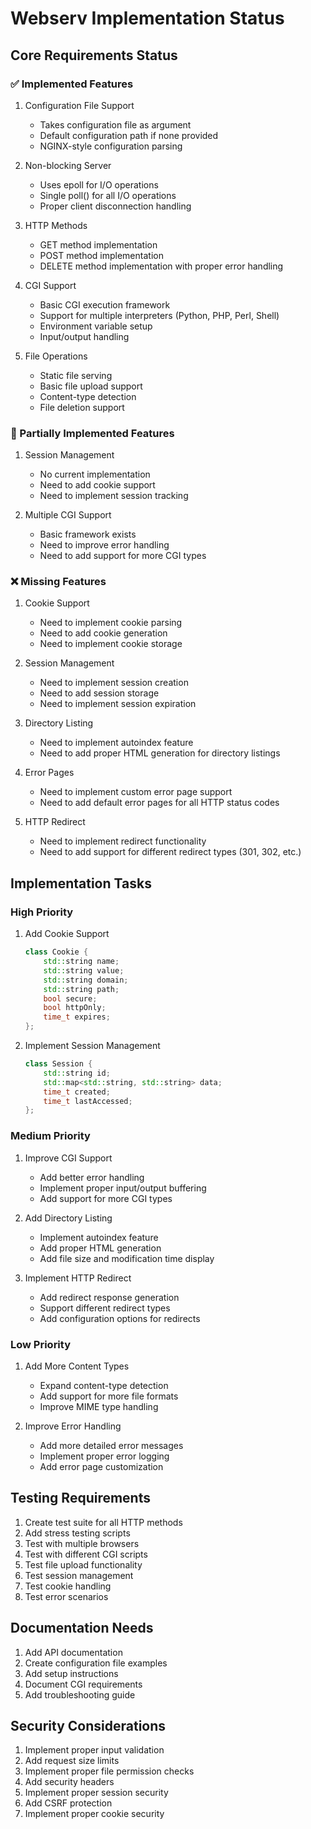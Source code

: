 # Webserv Implementation Status

## Core Requirements Status

### ✅ Implemented Features
1. Configuration File Support
   - Takes configuration file as argument
   - Default configuration path if none provided
   - NGINX-style configuration parsing

2. Non-blocking Server
   - Uses epoll for I/O operations
   - Single poll() for all I/O operations
   - Proper client disconnection handling

3. HTTP Methods
   - GET method implementation
   - POST method implementation
   - DELETE method implementation with proper error handling

4. CGI Support
   - Basic CGI execution framework
   - Support for multiple interpreters (Python, PHP, Perl, Shell)
   - Environment variable setup
   - Input/output handling

5. File Operations
   - Static file serving
   - Basic file upload support
   - Content-type detection
   - File deletion support

### 🚧 Partially Implemented Features
1. Session Management
   - No current implementation
   - Need to add cookie support
   - Need to implement session tracking

2. Multiple CGI Support
   - Basic framework exists
   - Need to improve error handling
   - Need to add support for more CGI types

### ❌ Missing Features
1. Cookie Support
   - Need to implement cookie parsing
   - Need to add cookie generation
   - Need to implement cookie storage

2. Session Management
   - Need to implement session creation
   - Need to add session storage
   - Need to implement session expiration

3. Directory Listing
   - Need to implement autoindex feature
   - Need to add proper HTML generation for directory listings

4. Error Pages
   - Need to implement custom error page support
   - Need to add default error pages for all HTTP status codes

5. HTTP Redirect
   - Need to implement redirect functionality
   - Need to add support for different redirect types (301, 302, etc.)

## Implementation Tasks

### High Priority
1. Add Cookie Support
   ```cpp
   class Cookie {
       std::string name;
       std::string value;
       std::string domain;
       std::string path;
       bool secure;
       bool httpOnly;
       time_t expires;
   };
   ```

2. Implement Session Management
   ```cpp
   class Session {
       std::string id;
       std::map<std::string, std::string> data;
       time_t created;
       time_t lastAccessed;
   };
   ```

### Medium Priority
1. Improve CGI Support
   - Add better error handling
   - Implement proper input/output buffering
   - Add support for more CGI types

2. Add Directory Listing
   - Implement autoindex feature
   - Add proper HTML generation
   - Add file size and modification time display

3. Implement HTTP Redirect
   - Add redirect response generation
   - Support different redirect types
   - Add configuration options for redirects

### Low Priority
1. Add More Content Types
   - Expand content-type detection
   - Add support for more file formats
   - Improve MIME type handling

2. Improve Error Handling
   - Add more detailed error messages
   - Implement proper error logging
   - Add error page customization

## Testing Requirements
1. Create test suite for all HTTP methods
2. Add stress testing scripts
3. Test with multiple browsers
4. Test with different CGI scripts
5. Test file upload functionality
6. Test session management
7. Test cookie handling
8. Test error scenarios

## Documentation Needs
1. Add API documentation
2. Create configuration file examples
3. Add setup instructions
4. Document CGI requirements
5. Add troubleshooting guide

## Security Considerations
1. Implement proper input validation
2. Add request size limits
3. Implement proper file permission checks
4. Add security headers
5. Implement proper session security
6. Add CSRF protection
7. Implement proper cookie security

